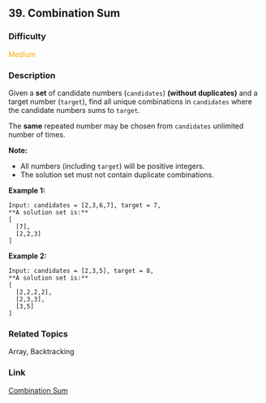 ## 39. Combination Sum
### Difficulty

 <font color=orange>Medium</font>

### Description

Given a **set** of candidate numbers (`candidates`) **(without duplicates)**
and a target number (`target`), find all unique combinations in `candidates`
where the candidate numbers sums to `target`.

The **same** repeated number may be chosen from `candidates` unlimited number
of times.

**Note:**

  * All numbers (including `target`) will be positive integers.
  * The solution set must not contain duplicate combinations.

**Example 1:**
            Input: candidates = [2,3,6,7], target = 7,    **A solution set is:**    [      [7],      [2,2,3]    ]    

**Example 2:**
            Input: candidates = [2,3,5], target = 8,    **A solution set is:**    [      [2,2,2,2],      [2,3,3],      [3,5]    ]    


### Related Topics

Array, Backtracking


### Link
[Combination Sum](https://leetcode.com/problems/combination-sum)
